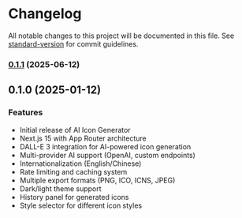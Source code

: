 # Changelog

All notable changes to this project will be documented in this file. See [standard-version](https://github.com/conventional-changelog/standard-version) for commit guidelines.

### [0.1.1](https://github.com/samzong/ai-icon-generator/compare/v0.1.0...v0.1.1) (2025-06-12)

## 0.1.0 (2025-01-12)

### Features

* Initial release of AI Icon Generator
* Next.js 15 with App Router architecture
* DALL-E 3 integration for AI-powered icon generation
* Multi-provider AI support (OpenAI, custom endpoints)
* Internationalization (English/Chinese)
* Rate limiting and caching system
* Multiple export formats (PNG, ICO, ICNS, JPEG)
* Dark/light theme support
* History panel for generated icons
* Style selector for different icon styles